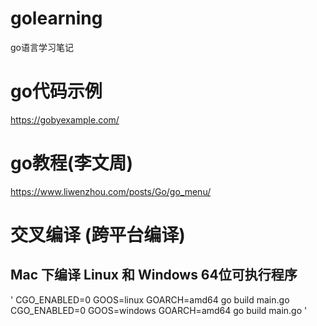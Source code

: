 # golearning
go语言学习笔记
# go代码示例
https://gobyexample.com/
# go教程(李文周)
https://www.liwenzhou.com/posts/Go/go_menu/
# 交叉编译 (跨平台编译)
 ## Mac 下编译 Linux 和 Windows 64位可执行程序
'
  CGO_ENABLED=0 
  GOOS=linux 
  GOARCH=amd64 
  go build main.go
  ​
  CGO_ENABLED=0 
  GOOS=windows 
  GOARCH=amd64 
  go build main.go
'
